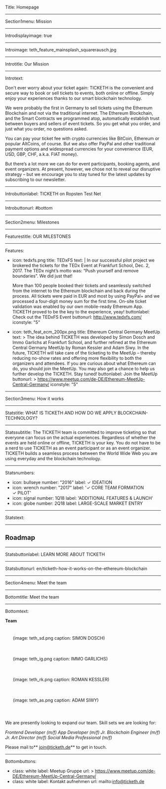 Title: Homepage

----

Section1menu: Mission

----

Introdisplayimage: true

----

Introimage: teth_feature_mainsplash_squarerausch.jpg

----

Introtitle: Our Mission

----

Introtext: 

Don't ever worry about your ticket again: TICKETH is the convenient and secure way to book or sell tickets to events, both online or offline. Simply enjoy your experiences thanks to our smart blockchain technology.

We were probably the first in Germany to sell tickets using the Ethereum Blockchain and not via the traditional internet. The Ethereum Blockchain, and the Smart Contracts we programmed atop, automatically establish trust between buyers and sellers of event tickets. So you get what you order, and just what you order, no questions asked.

You can pay your ticket fee with crypto currencies like BitCoin, Ethereum or popular AltCoins, of course. But we also offer PayPal and other traditional payment options and widespread currencies for your convenience (EUR, USD, GBP, CHF, a.k.a. FIAT money).

But there’s a lot more we can do for event participants, booking agents, and event organizers. At present, however, we chose not to reveal our disruptive strategy – but we encourage you to stay tuned for the latest updates by subscribing to our newsletter.

----

Introbuttonlabel: TICKETH on Ropsten Test Net

----

Introbuttonurl: #bottom

----

Section2menu: Milestones

----

Featurestitle: OUR MILESTONES

----

Features: 

- 
  icon: tedxfs.png
  title: TEDxFS
  text: |
    In our successful pilot project we brokered the tickets for the TEDx Event at Frankfurt School, Dec. 2, 2017. The TEDx night’s motto was: “Push yourself and remove boundaries”. We did just that!
    
    More than 100 people booked their tickets and seamlessly switched from the internet to the Ethereum blockchain and back during the process. All tickets were paid in EUR and most by using PayPal+ and we processed a four-digit money sum for the first time. On-site ticket validation was enabled by our own mobile-ready Ethereum App. TICKETH proved to be the key to the experience, yeay!
  buttonlabel: Check out the TEDxFS Event
  buttonurl: http://www.tedxfs.com/
  iconstyle: "5"
- 
  icon: teth_feat_ecm_200px.png
  title: Ethereum Central Germany MeetUp
  text: >
    The idea behind TICKETH was developed by
    Simon Dosch and Immo Garlichs at
    Frankfurt School, and further refined at
    the Ethereum Central Germany MeetUp by
    Roman Kessler and Adam Siwy. In the
    future, TICKETH will take care of the
    ticketing to the MeetUp – thereby
    reducing no-show rates and offering more
    flexibility to both the organizers and
    attendees. If you are curious about what
    Ethereum can do, you should join the
    MeetUp. You may also get a chance to
    help us further develop the TICKETH.
    Stay tuned!
  buttonlabel: Join the MeetUp
  buttonurl: >
    https://www.meetup.com/de-DE/Ethereum-MeetUp-Central-Germany/
  iconstyle: "5"

----

Section3menu: How it works

----

Statstitle: WHAT IS TICKETH AND HOW DO WE APPLY BLOCKCHAIN-TECHNOLOGY?

----

Statssubtitle: The TICKETH team is committed to improve ticketing so that everyone can focus on the actual experiences. Regardless of whether the events are held online or offline, TICKETH is your key. You do not have to be a nerd to use TICKETH as an event participant or as an event organizer. TICKETH builds a seamless process between the World Wide Web you are using everyday and the blockchain technology.

----

Statsnumbers: 

- 
  icon: bullseye
  number: "2016"
  label: ✓ IDEATION
- 
  icon: wrench
  number: "2017"
  label: '✓ CORE TEAM FORMATION  <br />✓ PILOT'
- 
  icon: signal
  number: 1Q18
  label: 'ADDITIONAL FEATURES & LAUNCH'
- 
  icon: globe
  number: 2Q18
  label: LARGE-SCALE MARKET ENTRY

----

Statstext: 

****

## Roadmap

----

Statsbuttonlabel: LEARN MORE ABOUT TICKETH

----

Statsbuttonurl: en/ticketh-how-it-works-on-the-ethereum-blockchain

----

Section4menu: Meet the team

----

Bottomtitle: Meet the team

----

Bottomtext: 

**Team**
<div style="justify-content: center; margin-left: auto; margin-right: auto;">
<div style="float:left; margin: 25px;">
(image: teth_sd.png caption: SIMON DOSCH)
</div>
<div style="float:left; margin: 25px;">
(image: teth_ig.png caption: IMMO GARLICHS) 
</div>
<div style="float:left; margin: 25px;">
(image: teth_rk.png caption: ROMAN KESSLER)
</div>
<div style="float:left; margin: 25px;">
(image: teth_as.png caption: ADAM SIWY)
</div>
</div>
<div style="clear: both; ">
<br />
</div>

We are presently looking to expand our team. Skill sets we are looking for:

*Frontend Developer (m/f)
App Developer (m/f)
Jr. Blockchain Engineer (m/f)
Jr. Art Director (m/f)
Social Media Professional (m/f)*

Please mail to** join@ticketh.de** to get in touch.

----

Bottombuttons: 

- 
  class: white
  label: Meetup Gruppe
  url: >
    https://www.meetup.com/de-DE/Ethereum-MeetUp-Central-Germany/
- 
  class: white
  label: Kontakt aufnehmen
  url: mailto:info@ticketh.de